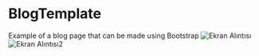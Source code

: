 # BlogTemplate
Example of a blog page that can be made using Bootstrap 
![Ekran Alıntısı](https://user-images.githubusercontent.com/62847267/152868205-a3ade7b0-5de0-4812-8d8d-50ab3dfa5cdf.PNG)
![Ekran Alıntısı2](https://user-images.githubusercontent.com/62847267/152868208-e0552c71-68dc-40b9-8115-bc62d21bcaa7.PNG)
